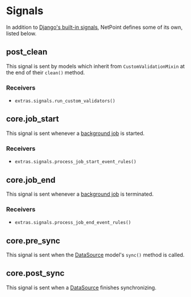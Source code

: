 # Signals

In addition to [Django's built-in signals](https://docs.djangoproject.com/en/stable/topics/signals/), NetPoint defines some of its own, listed below.

## post_clean

This signal is sent by models which inherit from `CustomValidationMixin` at the end of their `clean()` method.

### Receivers

* `extras.signals.run_custom_validators()`

## core.job_start

This signal is sent whenever a [background job](../features/background-jobs.md) is started.

### Receivers

* `extras.signals.process_job_start_event_rules()`

## core.job_end

This signal is sent whenever a [background job](../features/background-jobs.md) is terminated.

### Receivers

* `extras.signals.process_job_end_event_rules()`

## core.pre_sync

This signal is sent when the [DataSource](../models/core/datasource.md) model's `sync()` method is called.

## core.post_sync

This signal is sent when a [DataSource](../models/core/datasource.md) finishes synchronizing.
